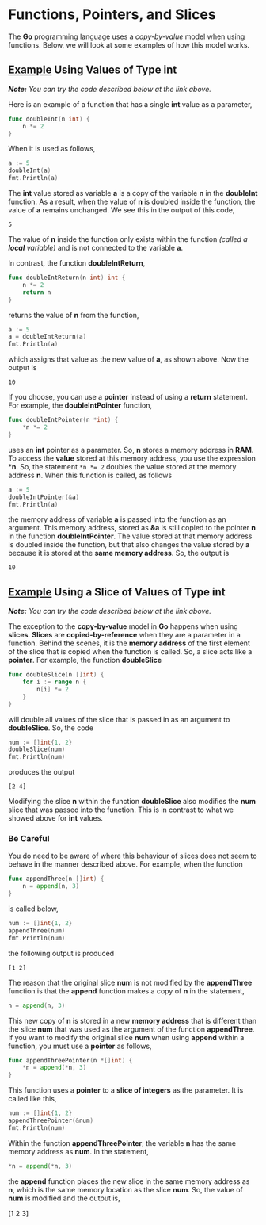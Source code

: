 # Functions, Pointers, and Slices

The **Go** programming language uses a _copy-by-value_ model when using functions.  Below, we will look at some examples of how this model works.

## [Example](https://go.dev/play/p/hkOU3FASKvn) Using Values of Type **int**

_**Note:**  You can try the code described below at the link above._

Here is an example of a function that has a single **int** value as a parameter,

```go
func doubleInt(n int) {
	n *= 2
}
```

When it is used as follows,

```go
a := 5
doubleInt(a)
fmt.Println(a)
```

The **int** value stored as variable **a** is a copy of the variable **n** in the **doubleInt** function.  As a result, when the value of **n** is doubled inside the function, the value of **a** remains unchanged.  We see this in the output of this code,

```
5
```

The value of **n** inside the function only exists within the function _(called a **local** variable)_ and is not connected to the variable **a**.

In contrast, the function **doubleIntReturn**,

```go
func doubleIntReturn(n int) int {
	n *= 2
	return n
}
```

returns the value of **n** from the function,

```go
a := 5
a = doubleIntReturn(a)
fmt.Println(a)
```

which assigns that value as the new value of **a**, as shown above.  Now the output is

```
10
```

If you choose, you can use a **pointer** instead of using a **return** statement.  For example, the **doubleIntPointer** function,

```go
func doubleIntPointer(n *int) {
	*n *= 2
}
```

uses an **int** pointer as a parameter.  So, **n** stores a memory address in **RAM**.  To access the **value** stored at this memory address, you use the expression ***n**.  So, the statement ```*n *= 2``` doubles the value stored at the memory address **n**.  When this function is called, as follows

```go
a := 5
doubleIntPointer(&a)
fmt.Println(a)
```

the memory address of variable **a** is passed into the function as an argument.  This memory address, stored as **&a** is still copied to the pointer **n** in the function **doubleIntPointer**.  The value stored at that memory address is doubled inside the function, but that also changes the value stored by **a** because it is stored at the **same memory address**.  So, the output is

```
10
```

## [Example](https://go.dev/play/p/3WpY-mXo9qA) Using a Slice of Values of Type **int**

_**Note:**  You can try the code described below at the link above._

The exception to the **copy-by-value** model in **Go** happens when using **slices**.  **Slices** are **copied-by-reference** when they are a parameter in a function.  Behind the scenes, it is the **memory address** of the first element of the slice that is copied when the function is called.  So, a slice acts like a **pointer**.  For example, the function **doubleSlice**

```go
func doubleSlice(n []int) {
	for i := range n {
		n[i] *= 2
	}
}
```

will double all values of the slice that is passed in as an argument to **doubleSlice**.  So, the code

```go
num := []int{1, 2}
doubleSlice(num)
fmt.Println(num)
```

produces the output

```
[2 4]
```

Modifying the slice **n** within the function **doubleSlice** also modifies the **num** slice that was passed into the function.  This is in contrast to what we showed above for **int** values.

### Be Careful

You do need to be aware of where this behaviour of slices does not seem to behave in the manner described above.  For example, when the function

```go
func appendThree(n []int) {
	n = append(n, 3)
}
```

is called below,

```go
num := []int{1, 2}
appendThree(num)
fmt.Println(num)
```

the following output is produced

```
[1 2]
```

The reason that the original slice **num** is not modified by the **appendThree** function is that the **append** function makes a copy of **n** in the statement,

```go
n = append(n, 3)
```

This new copy of **n** is stored in a new **memory address** that is different than the slice **num** that was used as the argument of the function **appendThree**.  If you want to modify the original slice **num** when using **append** within a function, you must use a **pointer** as follows,

```go
func appendThreePointer(n *[]int) {
	*n = append(*n, 3)
}
```

This function uses a **pointer** to a **slice of integers** as the parameter.  It is called like this,

```go
num := []int{1, 2}
appendThreePointer(&num)
fmt.Println(num)
```

Within the function **appendThreePointer**, the variable **n** has the same memory address as **num**.  In the statement,

```go
*n = append(*n, 3)
```

the **append** function places the new slice in the same memory address as **n**, which is the same memory location as the slice **num**.  So, the value of **num** is modified and the output is,

[1 2 3]